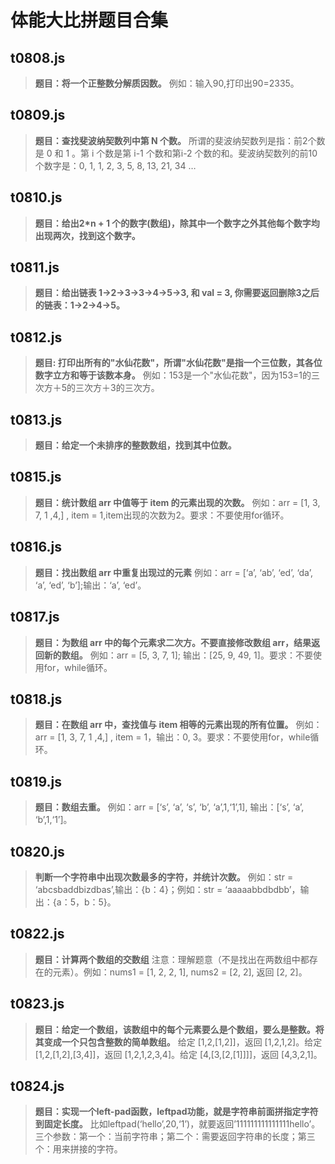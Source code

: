 # 体能大比拼题目合集
## t0808.js
> **题目：将一个正整数分解质因数。**
> 例如：输入90,打印出90=2335。
## t0809.js
> **题目：查找斐波纳契数列中第 N 个数。**
> 所谓的斐波纳契数列是指：前2个数是 0 和 1 。第 i 个数是第 i-1 个数和第i-2 个数的和。斐波纳契数列的前10个数字是：0, 1, 1, 2, 3, 5, 8, 13, 21, 34 …
## t0810.js
> **题目：给出2*n + 1 个的数字(数组)，除其中一个数字之外其他每个数字均出现两次，找到这个数字。**
## t0811.js
> **题目：给出链表 1->2->3->3->4->5->3, 和 val = 3, 你需要返回删除3之后的链表：1->2->4->5。**
## t0812.js
> **题目: 打印出所有的"水仙花数"，所谓"水仙花数"是指一个三位数，其各位数字立方和等于该数本身。** 例如：153是一个"水仙花数"，因为153=1的三次方＋5的三次方＋3的三次方。
## t0813.js
> **题目：给定一个未排序的整数数组，找到其中位数。**
## t0815.js
> **题目：统计数组 arr 中值等于 item 的元素出现的次数。** 例如：arr = [1, 3, 7, 1 ,4,] , item = 1,item出现的次数为2。要求：不要使用for循环。
## t0816.js
> **题目：找出数组 arr 中重复出现过的元素** 例如：arr = [‘a’, ‘ab’, ‘ed’, ‘da’, ‘a’, ‘ed’, ‘b’];输出：‘a’, ‘ed’。
## t0817.js
> **题目：为数组 arr 中的每个元素求二次方。不要直接修改数组 arr，结果返回新的数组。** 例如：arr = [5, 3, 7, 1]; 输出：[25, 9, 49, 1]。要求：不要使用for，while循环。
## t0818.js
> **题目：在数组 arr 中，查找值与 item 相等的元素出现的所有位置。** 例如：arr = [1, 3, 7, 1 ,4,] , item = 1，输出：0, 3。要求：不要使用for，while循环。
## t0819.js
> **题目：数组去重。** 例如：arr = [‘s’, ‘a’, ‘s’, ‘b’, ‘a’,1,‘1’,1], 输出：[‘s’, ‘a’, ‘b’,1,‘1’]。
## t0820.js
> **判断一个字符串中出现次数最多的字符，并统计次数。** 例如：str = ‘abcsbaddbizdbas’,输出：{b：4}；例如：str = ‘aaaaabbdbdbb’，输出：{a：5，b：5}。
## t0822.js
> **题目：计算两个数组的交数组** 注意：理解题意（不是找出在两数组中都存在的元素）。例如：nums1 = [1, 2, 2, 1], nums2 = [2, 2], 返回 [2, 2]。
## t0823.js
> **题目：给定一个数组，该数组中的每个元素要么是个数组，要么是整数。将其变成一个只包含整数的简单数组。** 给定 [1,2,[1,2]]，返回 [1,2,1,2]。给定 [1,2,[1,2],[3,4]]，返回 [1,2,1,2,3,4]。给定 [4,[3,[2,[1]]]]，返回 [4,3,2,1]。
## t0824.js
> **题目：实现一个left-pad函数，leftpad功能，就是字符串前面拼指定字符到固定长度。** 比如leftpad(‘hello’,20,‘1’)，就要返回’111111111111111hello’。三个参数：第一个：当前字符串；第二个：需要返回字符串的长度；第三个：用来拼接的字符。
